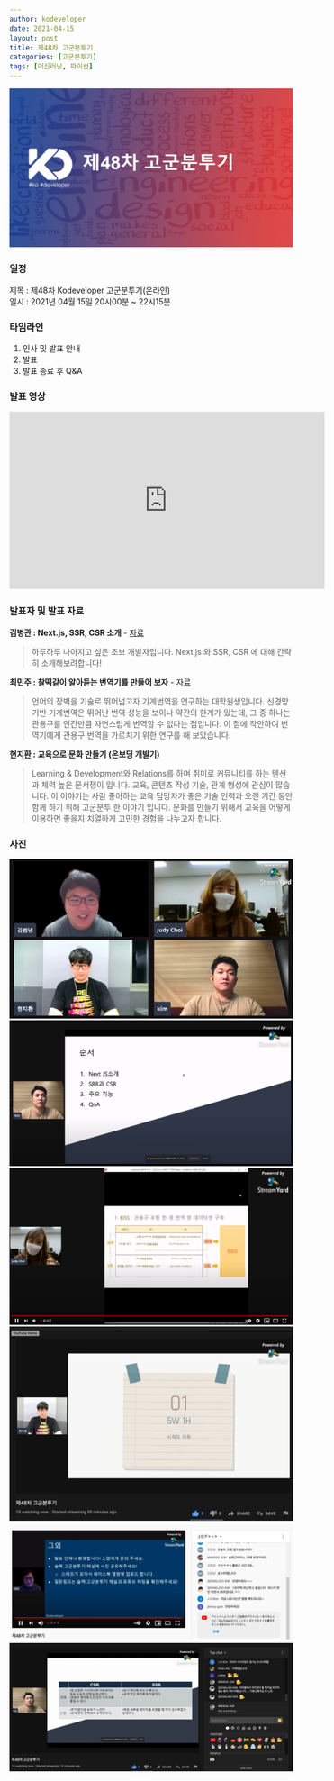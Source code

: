 ```yaml
---
author: kodeveloper
date: 2021-04-15
layout: post
title: 제48차 고군분투기
categories: [고군분투기]
tags: [머신러닝, 파이썬]
---
```


![](/img/struggle/48/title.png)

### 일정

제목 : 제48차 Kodeveloper 고군분투기(온라인)  
일시 : 2021년 04월 15일 20시00분 ~ 22시15분   

### 타임라인

1. 인사 및 발표 안내
2. 발표
3. 발표 종료 후 Q&A  

### 발표 영상

<iframe width="560" height="315" src="https://www.youtube.com/embed/RIuB4fpCjSk" title="YouTube video player" frameborder="0" allow="accelerometer; autoplay; clipboard-write; encrypted-media; gyroscope; picture-in-picture" allowfullscreen></iframe>

### 발표자 및 발표 자료

**김병관 : Next.js, SSR, CSR 소개** - [자료](https://github.com/kodevops/presentation/blob/main/48/%EB%B3%91%EA%B4%80%EB%8B%98_%EB%B0%9C%ED%91%9C%EC%9E%90%EB%A3%8C(next.js).pdf)

> 하루하루 나아지고 싶은 초보 개발자입니다. Next.js 와 SSR, CSR 에 대해 간략히 소개해보려합니다!

**최민주 : 찰떡같이 알아듣는 번역기를 만들어 보자** - [자료](https://github.com/kodevops/presentation/blob/main/48/%EB%AF%BC%EC%A3%BC%EB%8B%98_%EA%B3%A0%EA%B5%B0%EB%B6%84%ED%88%AC%EA%B8%B0_%EA%B4%80%EC%9A%A9%EA%B5%AC%20%EA%B8%B0%EA%B3%84%EB%B2%88%EC%97%AD.pdf)

> 언어의 장벽을 기술로 뛰어넘고자 기계번역을 연구하는 대학원생입니다. 신경망 기반 기계번역은 뛰어난 번역 성능을 보이나 약간의 한계가 있는데, 그 중 하나는 관용구를 인간만큼 자연스럽게 번역할 수 없다는 점입니다. 이 점에 착안하여 번역기에게 관용구 번역을 가르치기 위한 연구를 해 보았습니다.

**현지환 : 교육으로 문화 만들기 (온보딩 개발기)**

> Learning & Development와 Relations를 하며 취미로 커뮤니티를 하는 텐션과 체력 높은 문서쟁이 입니다. 교육, 콘텐츠 작성 기술, 관계 형성에 관심이 많습니다. 이 이야기는 사람 좋아하는 교육 담당자가 좋은 기술 인력과 오랜 기간 동안 함께 하기 위해 고군분투 한 이야기 입니다. 문화를 만들기 위해서 교육을 어떻게 이용하면 좋을지 치열하게 고민한 경험을 나누고자 합니다.




### 사진

![](/img/struggle/48/all.png)
![](/img/struggle/48/byeonggwan.png)
![](/img/struggle/48/minjoo.png)
![](/img/struggle/48/jihwan.png)
![](/img/struggle/48/youtube-1.png)
![](/img/struggle/48/youtube-2.png)
